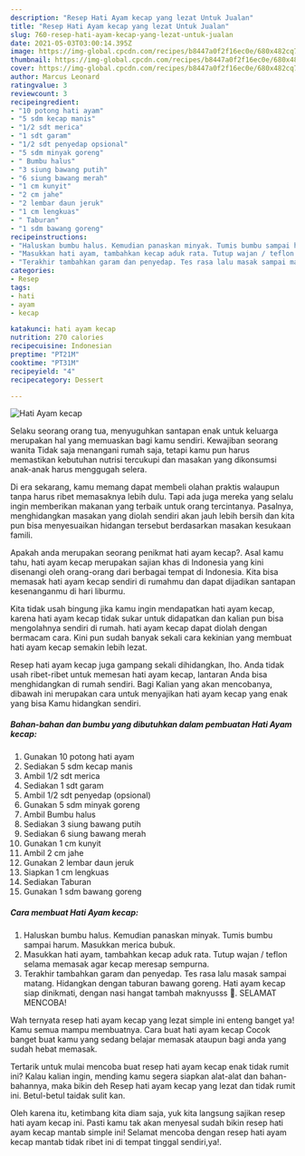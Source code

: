 ```yaml
---
description: "Resep Hati Ayam kecap yang lezat Untuk Jualan"
title: "Resep Hati Ayam kecap yang lezat Untuk Jualan"
slug: 760-resep-hati-ayam-kecap-yang-lezat-untuk-jualan
date: 2021-05-03T03:00:14.395Z
image: https://img-global.cpcdn.com/recipes/b8447a0f2f16ec0e/680x482cq70/hati-ayam-kecap-foto-resep-utama.jpg
thumbnail: https://img-global.cpcdn.com/recipes/b8447a0f2f16ec0e/680x482cq70/hati-ayam-kecap-foto-resep-utama.jpg
cover: https://img-global.cpcdn.com/recipes/b8447a0f2f16ec0e/680x482cq70/hati-ayam-kecap-foto-resep-utama.jpg
author: Marcus Leonard
ratingvalue: 3
reviewcount: 3
recipeingredient:
- "10 potong hati ayam"
- "5 sdm kecap manis"
- "1/2 sdt merica"
- "1 sdt garam"
- "1/2 sdt penyedap opsional"
- "5 sdm minyak goreng"
- " Bumbu halus"
- "3 siung bawang putih"
- "6 siung bawang merah"
- "1 cm kunyit"
- "2 cm jahe"
- "2 lembar daun jeruk"
- "1 cm lengkuas"
- " Taburan"
- "1 sdm bawang goreng"
recipeinstructions:
- "Haluskan bumbu halus. Kemudian panaskan minyak. Tumis bumbu sampai harum. Masukkan merica bubuk."
- "Masukkan hati ayam, tambahkan kecap aduk rata. Tutup wajan / teflon selama memasak agar kecap meresap sempurna."
- "Terakhir tambahkan garam dan penyedap. Tes rasa lalu masak sampai matang. Hidangkan dengan taburan bawang goreng. Hati ayam kecap siap dinikmati, dengan nasi hangat tambah maknyusss 🤤. SELAMAT MENCOBA!"
categories:
- Resep
tags:
- hati
- ayam
- kecap

katakunci: hati ayam kecap 
nutrition: 270 calories
recipecuisine: Indonesian
preptime: "PT21M"
cooktime: "PT31M"
recipeyield: "4"
recipecategory: Dessert

---
```



![Hati Ayam kecap](https://img-global.cpcdn.com/recipes/b8447a0f2f16ec0e/680x482cq70/hati-ayam-kecap-foto-resep-utama.jpg)

Selaku seorang orang tua, menyuguhkan santapan enak untuk keluarga merupakan hal yang memuaskan bagi kamu sendiri. Kewajiban seorang  wanita Tidak saja menangani rumah saja, tetapi kamu pun harus memastikan kebutuhan nutrisi tercukupi dan masakan yang dikonsumsi anak-anak harus menggugah selera.

Di era  sekarang, kamu memang dapat membeli olahan praktis walaupun tanpa harus ribet memasaknya lebih dulu. Tapi ada juga mereka yang selalu ingin memberikan makanan yang terbaik untuk orang tercintanya. Pasalnya, menghidangkan masakan yang diolah sendiri akan jauh lebih bersih dan kita pun bisa menyesuaikan hidangan tersebut berdasarkan masakan kesukaan famili. 



Apakah anda merupakan seorang penikmat hati ayam kecap?. Asal kamu tahu, hati ayam kecap merupakan sajian khas di Indonesia yang kini disenangi oleh orang-orang dari berbagai tempat di Indonesia. Kita bisa memasak hati ayam kecap sendiri di rumahmu dan dapat dijadikan santapan kesenanganmu di hari liburmu.

Kita tidak usah bingung jika kamu ingin mendapatkan hati ayam kecap, karena hati ayam kecap tidak sukar untuk didapatkan dan kalian pun bisa mengolahnya sendiri di rumah. hati ayam kecap dapat diolah dengan bermacam cara. Kini pun sudah banyak sekali cara kekinian yang membuat hati ayam kecap semakin lebih lezat.

Resep hati ayam kecap juga gampang sekali dihidangkan, lho. Anda tidak usah ribet-ribet untuk memesan hati ayam kecap, lantaran Anda bisa menghidangkan di rumah sendiri. Bagi Kalian yang akan mencobanya, dibawah ini merupakan cara untuk menyajikan hati ayam kecap yang enak yang bisa Kamu hidangkan sendiri.

<!--inarticleads1-->

##### Bahan-bahan dan bumbu yang dibutuhkan dalam pembuatan Hati Ayam kecap:

1. Gunakan 10 potong hati ayam
1. Sediakan 5 sdm kecap manis
1. Ambil 1/2 sdt merica
1. Sediakan 1 sdt garam
1. Ambil 1/2 sdt penyedap (opsional)
1. Gunakan 5 sdm minyak goreng
1. Ambil  Bumbu halus
1. Sediakan 3 siung bawang putih
1. Sediakan 6 siung bawang merah
1. Gunakan 1 cm kunyit
1. Ambil 2 cm jahe
1. Gunakan 2 lembar daun jeruk
1. Siapkan 1 cm lengkuas
1. Sediakan  Taburan
1. Gunakan 1 sdm bawang goreng




<!--inarticleads2-->

##### Cara membuat Hati Ayam kecap:

1. Haluskan bumbu halus. Kemudian panaskan minyak. Tumis bumbu sampai harum. Masukkan merica bubuk.
1. Masukkan hati ayam, tambahkan kecap aduk rata. Tutup wajan / teflon selama memasak agar kecap meresap sempurna.
1. Terakhir tambahkan garam dan penyedap. Tes rasa lalu masak sampai matang. Hidangkan dengan taburan bawang goreng. Hati ayam kecap siap dinikmati, dengan nasi hangat tambah maknyusss 🤤. SELAMAT MENCOBA!




Wah ternyata resep hati ayam kecap yang lezat simple ini enteng banget ya! Kamu semua mampu membuatnya. Cara buat hati ayam kecap Cocok banget buat kamu yang sedang belajar memasak ataupun bagi anda yang sudah hebat memasak.

Tertarik untuk mulai mencoba buat resep hati ayam kecap enak tidak rumit ini? Kalau kalian ingin, mending kamu segera siapkan alat-alat dan bahan-bahannya, maka bikin deh Resep hati ayam kecap yang lezat dan tidak rumit ini. Betul-betul taidak sulit kan. 

Oleh karena itu, ketimbang kita diam saja, yuk kita langsung sajikan resep hati ayam kecap ini. Pasti kamu tak akan menyesal sudah bikin resep hati ayam kecap mantab simple ini! Selamat mencoba dengan resep hati ayam kecap mantab tidak ribet ini di tempat tinggal sendiri,ya!.

